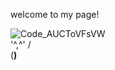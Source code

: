 welcome to my page!

![Code_AUCToVFsVW](https://github.com/user-attachments/assets/17d09be2-7046-4214-873b-c9ce292239d3)  
'^,^'
 / \
(__)__

